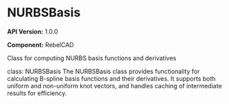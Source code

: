 # NURBSBasis

**API Version:** 1.0.0

**Component:** RebelCAD

Class for computing NURBS basis functions and derivatives

class: NURBSBasis
The NURBSBasis class provides functionality for calculating
B-spline basis functions and their derivatives. It supports
both uniform and non-uniform knot vectors, and handles
caching of intermediate results for efficiency.

